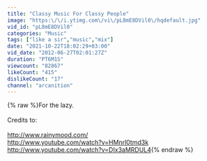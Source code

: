 ```yaml
---
title: "Classy Music For Classy People"
image: "https:\/\/i.ytimg.com\/vi\/pL8mE8DVil0\/hqdefault.jpg"
vid_id: "pL8mE8DVil0"
categories: "Music"
tags: ["like a sir","music","mix"]
date: "2021-10-22T18:02:29+03:00"
vid_date: "2012-06-27T02:01:27Z"
duration: "PT6M1S"
viewcount: "82867"
likeCount: "415"
dislikeCount: "17"
channel: "arcanition"
---
```

{% raw %}For the lazy.<br /><br />Credits to:<br /><br /><a rel="nofollow" target="blank" href="http://www.rainymood.com/">http://www.rainymood.com/</a><br /><a rel="nofollow" target="blank" href="http://www.youtube.com/watch?v=HMnrl0tmd3k">http://www.youtube.com/watch?v=HMnrl0tmd3k</a><br /><a rel="nofollow" target="blank" href="http://www.youtube.com/watch?v=DIx3aMRDUL4">http://www.youtube.com/watch?v=DIx3aMRDUL4</a>{% endraw %}
